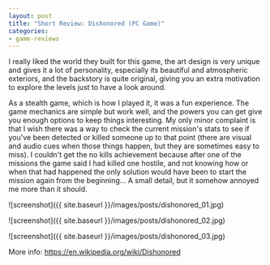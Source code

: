 ```yaml
---
layout: post
title: "Short Review: Dishonored (PC Game)"
categories:
- game-reviews
---
```


<p>
I really liked the world they built for this game, the art design is very unique and gives it a lot of personality, especially its beautiful and atmospheric exteriors, and the backstory is quite original, giving you an extra motivation to explore the levels just to have a look around.
</p>

<p>
As a stealth game, which is how I played it, it was a fun experience. The game mechanics are simple but work well, and the powers you can get give you enough options to keep things interesting. My only minor complaint is that I wish there was a way to check the current mission's stats to see if you've been detected or killed someone up to that point (there are visual and audio cues when those things happen, but they are sometimes easy to miss). I couldn't get the no kills achievement because after one of the missions the game said I had killed one hostile, and not knowing how or when that had happened the only solution would have been to start the mission again from the beginning... A small detail, but it somehow annoyed me more than it should.
</p>


![screenshot]({{ site.baseurl }}/images/posts/dishonored_01.jpg)

![screenshot]({{ site.baseurl }}/images/posts/dishonored_02.jpg)

![screenshot]({{ site.baseurl }}/images/posts/dishonored_03.jpg)


<p>More info: <a href="https://en.wikipedia.org/wiki/Dishonored">https://en.wikipedia.org/wiki/Dishonored</a><p>
